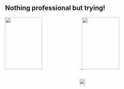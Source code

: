 ## Nothing professional but trying!

<div style="display: inline_block">
  <a href="https://github.com/BelleVimercati">
  <img height="170em" width="49%" src="https://github-readme-stats.vercel.app/api?username=BelleVimercati&show_icons=true&theme=radical&include_all_commits=true&count_private=true"/>
  <img height="170em" width="49%" src="https://github-readme-stats.vercel.app/api/top-langs/?username=BelleVimercati&layout=compact&langs_count=7&theme=radical"/>
</div>


  ##
 
<div align="center"> 
  <a href="mailto:vimercatiisabelle@gmail.com" target="_blank"><img src="https://img.shields.io/badge/Gmail-E5E5E5?style=for-the-badge&logo=gmail&logoColor=white" target="_blank"></a>
</div>
